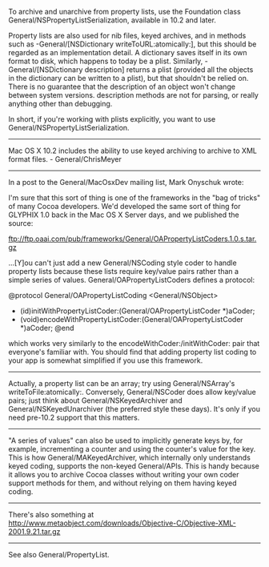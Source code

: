 To archive and unarchive from property lists, use the Foundation class General/NSPropertyListSerialization, available in 10.2 and later.

Property lists are also used for nib files, keyed archives, and in methods such as -General/[NSDictionary writeToURL:atomically:], but this should be regarded as an implementation detail.  A dictionary saves itself in its own format to disk, which happens to today be a plist.  Similarly, -General/[NSDictionary description] returns a plist (provided all the objects in the dictionary can be written to a plist), but that shouldn't be relied on.  There is no guarantee that the description of an object won't change between system versions.  description methods are not for parsing, or really anything other than debugging.  

In short, if you're working with plists explicitly, you want to use General/NSPropertyListSerialization.

----

Mac OS X 10.2 includes the ability to use keyed archiving to archive to XML format files. - General/ChrisMeyer

----

In a post to the General/MacOsxDev mailing list, Mark Onyschuk wrote: 

I'm sure that this sort of thing is one of the frameworks in the "bag of tricks" of many Cocoa developers. We'd developed the same sort of thing for GLYPHIX 1.0 back in the Mac OS X Server days, and we published the source:

ftp://ftp.oaai.com/pub/frameworks/General/OAPropertyListCoders.1.0.s.tar.gz

...[Y]ou can't just add a new General/NSCoding style coder to handle property lists because these lists require key/value pairs rather than a simple series of values. General/OAPropertyListCoders defines a protocol:

    
@protocol General/OAPropertyListCoding <General/NSObject>
- (id)initWithPropertyListCoder:(General/OAPropertyListCoder *)aCoder;
- (void)encodeWithPropertyListCoder:(General/OAPropertyListCoder *)aCoder;
@end


which works very similarly to the     encodeWithCoder:/initWithCoder: pair that everyone's familiar with. You should find that adding property list coding to your app is somewhat simplified if you use this framework.

----
Actually, a property list can be an array; try using General/NSArray's     writeToFile:atomically:. Conversely, General/NSCoder does allow key/value pairs; just think about General/NSKeyedArchiver and General/NSKeyedUnarchiver (the preferred style these days). It's only if you need pre-10.2 support that this matters.

----
"A series of values" can also be used to implicitly generate keys by, for example, incrementing a counter and using the counter's value for the key. This is how General/MAKeyedArchiver, which internally only understands keyed coding, supports the non-keyed General/APIs. This is handy because it allows you to archive Cocoa classes without writing your own coder support methods for them, and without relying on them having keyed coding.

----

There's also something at http://www.metaobject.com/downloads/Objective-C/Objective-XML-2001.9.21.tar.gz

----

See also General/PropertyList.